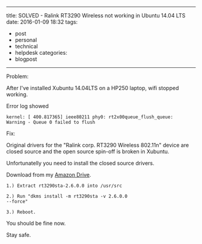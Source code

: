 
---
title: SOLVED - Ralink RT3290 Wireless not working in Ubuntu 14.04 LTS
date: 2016-01-09 18:32
tags:
 - post
 - personal
 - technical
 - helpdesk
categories:
 - blogpost
---

Problem:

After I've installed Xubuntu 14.04LTS on a HP250 laptop, wifi stopped working.

Error log showed 

<code>kernel: [  400.817365] ieee80211 phy0: rt2x00queue_flush_queue: Warning - Queue 0 failed to flush</code>

Fix:

Original drivers for the "Ralink corp. RT3290 Wireless 802.11n" device are closed source and the open source spin-off is broken in Xubuntu.

Unfortunatelly you need to install the closed source drivers.

Download from my [Amazon Drive][1].

<code>1.) Extract rt3290sta-2.6.0.0 into /usr/src</code>

<code>2.) Run "dkms install -m rt3290sta -v 2.6.0.0 --force"</code>

<code>3.) Reboot.</code>

You should be fine now.

Stay safe.


[1]: https://www.amazon.com/clouddrive/share/LXwUZJy7CLDR1ytAOMHvVtPIJmJc0iyz4uzXctzawNL?ref_=cd_ph_share_link_copy


